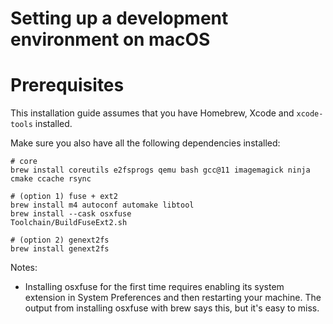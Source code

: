 # Setting up a development environment on macOS

# Prerequisites

This installation guide assumes that you have Homebrew, Xcode and `xcode-tools` installed.

Make sure you also have all the following dependencies installed:

```console
# core
brew install coreutils e2fsprogs qemu bash gcc@11 imagemagick ninja cmake ccache rsync

# (option 1) fuse + ext2
brew install m4 autoconf automake libtool
brew install --cask osxfuse
Toolchain/BuildFuseExt2.sh

# (option 2) genext2fs
brew install genext2fs
```

Notes:

- Installing osxfuse for the first time requires enabling its system extension in System Preferences and then restarting
  your machine. The output from installing osxfuse with brew says this, but it's easy to miss.
